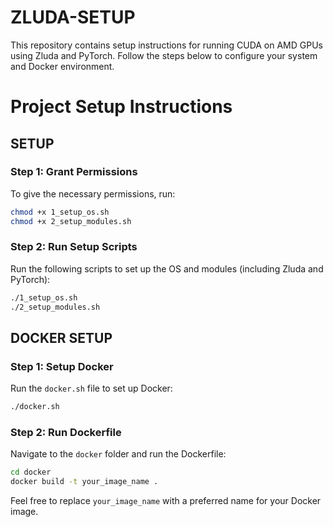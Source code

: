 # ZLUDA-SETUP

This repository contains setup instructions for running CUDA on AMD GPUs using Zluda and PyTorch. Follow the steps below to configure your system and Docker environment.

# Project Setup Instructions

## SETUP

### Step 1: Grant Permissions
To give the necessary permissions, run:

```sh
chmod +x 1_setup_os.sh
chmod +x 2_setup_modules.sh
```

### Step 2: Run Setup Scripts
Run the following scripts to set up the OS and modules (including Zluda and PyTorch):

```sh
./1_setup_os.sh
./2_setup_modules.sh
```

## DOCKER SETUP

### Step 1: Setup Docker
Run the `docker.sh` file to set up Docker:

```sh
./docker.sh
```

### Step 2: Run Dockerfile
Navigate to the `docker` folder and run the Dockerfile:

```sh
cd docker
docker build -t your_image_name .
```

Feel free to replace `your_image_name` with a preferred name for your Docker image.